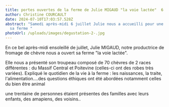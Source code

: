 ```yaml
---
title: portes ouvertes de la ferme de Julie MIGAUD "la voie lactée"  6 juillet 2024
author: Christine COURCAULT
date: 2024-07-10T17:03:57.528Z
abstract: "Samedi après-midi 6 juillet Julie nous a accueilli pour une visite de
  sa ferme "
photoUrl: /uploads/images/degustation-2-.jpg
---
```

En ce bel après-midi ensoleillé de juillet, Julie MIGAUD, notre productrice de fromage de chèvre nous a ouvert sa ferme "la voie lactée". 

Elle nous a présenté son troupeau composé de 70 chèvres de 2 races  différentes : du Massif Central et Poitevine (celles-ci ont des robes très variées). Expliqué le quotidien de la vie à la ferme : les naissances, la traite, l'alimentation....des questions éthiques ont été abordées notamment celles du bien être animal

u﻿ne trentaine de personnes étaient présentes des familles avec leurs enfants, des amapiens, des voisins..